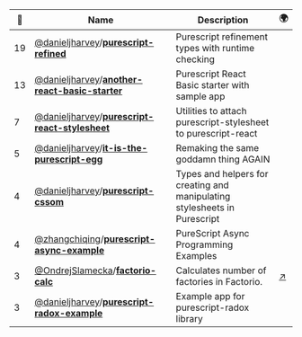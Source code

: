 |:star2: | Name | Description | 🌍|
|---|---|---|---|
|19|[@danieljharvey](https://github.com/danieljharvey)/[**purescript-refined**](https://github.com/danieljharvey/purescript-refined)|Purescript refinement types with runtime checking||
|13|[@danieljharvey](https://github.com/danieljharvey)/[**another-react-basic-starter**](https://github.com/danieljharvey/another-react-basic-starter)|Purescript React Basic starter with sample app||
|7|[@danieljharvey](https://github.com/danieljharvey)/[**purescript-react-stylesheet**](https://github.com/danieljharvey/purescript-react-stylesheet)|Utilities to attach purescript-stylesheet to purescript-react||
|5|[@danieljharvey](https://github.com/danieljharvey)/[**it-is-the-purescript-egg**](https://github.com/danieljharvey/it-is-the-purescript-egg)|Remaking the same goddamn thing AGAIN||
|4|[@danieljharvey](https://github.com/danieljharvey)/[**purescript-cssom**](https://github.com/danieljharvey/purescript-cssom)|Types and helpers for creating and manipulating stylesheets in Purescript||
|4|[@zhangchiqing](https://github.com/zhangchiqing)/[**purescript-async-example**](https://github.com/zhangchiqing/purescript-async-example)|PureScript Async Programming Examples||
|3|[@OndrejSlamecka](https://github.com/OndrejSlamecka)/[**factorio-calc**](https://github.com/OndrejSlamecka/factorio-calc)|Calculates number of factories in Factorio.|[:arrow_upper_right:](https://www.slamecka.cz/factorio-calc/)|
|3|[@danieljharvey](https://github.com/danieljharvey)/[**purescript-radox-example**](https://github.com/danieljharvey/purescript-radox-example)|Example app for purescript-radox library||

